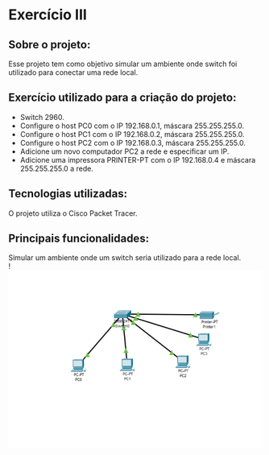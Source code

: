 # Exercício III
## Sobre o projeto:
Esse projeto tem como objetivo simular um ambiente onde switch foi utilizado para conectar uma rede local. 
## Exercício utilizado para a criação do projeto:
+ Switch 2960.
+ Configure o host PC0 com o IP 192.168.0.1, máscara 255.255.255.0. 
+ Configure o host PC1 com o IP 192.168.0.2, máscara 255.255.255.0. 
+ Configure o host PC2 com o IP 192.168.0.3, máscara 255.255.255.0. 
+ Adicione um novo computador PC2 a rede e especificar um IP.
+ Adicione uma impressora PRINTER-PT com o IP 192.168.0.4 e máscara 255.255.255.0 a rede. 

## Tecnologias utilizadas:
O projeto utiliza o Cisco Packet Tracer. 

## Principais funcionalidades:
Simular um ambiente onde um switch seria utilizado para a rede local. \
!![alt text](image.png)

